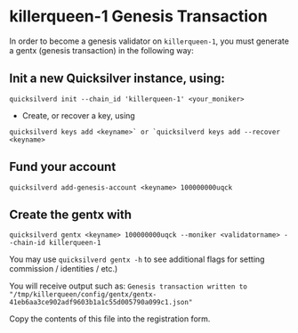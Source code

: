 # killerqueen-1 Genesis Transaction

In order to become a genesis validator on `killerqueen-1`, you must generate a gentx (genesis transaction) in the following way:

## Init a new Quicksilver instance, using: 

```quicksilverd init --chain_id 'killerqueen-1' <your_moniker>```

- Create, or recover a key, using 

```quicksilverd keys add <keyname>` or `quicksilverd keys add --recover <keyname>```

## Fund your account 

```quicksilverd add-genesis-account <keyname> 100000000uqck```

## Create the gentx with 

```quicksilverd gentx <keyname> 100000000uqck --moniker <validatorname> --chain-id killerqueen-1```  

You may use `quicksilverd gentx -h` to see additional flags for setting commission / identities / etc.)

You will receive output such as: `Genesis transaction written to "/tmp/killerqueen/config/gentx/gentx-41eb6aa3ce902adf9603b1a1c55d005790a099c1.json"`

Copy the contents of this file into the registration form.

